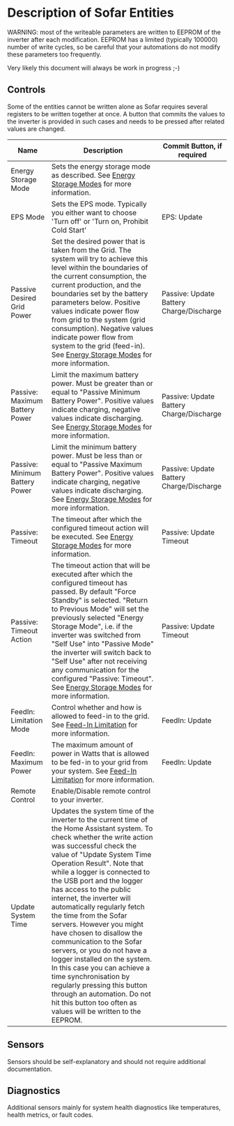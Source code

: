 # Description of Sofar Entities

WARNING: most of the writeable parameters are written to EEPROM of the inverter after each modification. EEPROM has a limited (typically 100000) number of write cycles, so be careful that your automations do not modify these parameters too frequently.

Very likely this document will always be work in progress ;-)

## Controls

Some of the entities cannot be written alone as Sofar requires several registers to be written together at once. A button that commits the values to the inverter is provided in such cases and needs to be pressed after related values are changed.

| Name | Description | Commit Button, if required |
| ---- | ----------- | -------------------------- |
| Energy Storage Mode | Sets the energy storage mode as described. See [Energy Storage Modes](sofar-energy-storage-modes.md) for more information. | |
| EPS Mode | Sets the EPS mode. Typically you either want to choose 'Turn off' or 'Turn on, Prohibit Cold Start' | EPS: Update |
| Passive Desired Grid Power | Set the desired power that is taken from the Grid. The system will try to achieve this level within the boundaries of the current consumption, the current production, and the boundaries set by the battery parameters below. Positive values indicate power flow from grid to the system (grid consumption). Negative values indicate power flow from system to the grid (feed-in). See [Energy Storage Modes](sofar-energy-storage-modes.md) for more information.| Passive: Update Battery Charge/Discharge |
| Passive: Maximum Battery Power | Limit the maximum battery power. Must be greater than or equal to "Passive Minimum Battery Power". Positive values indicate charging, negative values indicate discharging. See [Energy Storage Modes](sofar-energy-storage-modes.md) for more information.| Passive: Update Battery Charge/Discharge |
| Passive: Minimum Battery Power | Limit the minimum battery power. Must be less than or equal to "Passive Maximum Battery Power". Positive values indicate charging, negative values indicate discharging. See [Energy Storage Modes](sofar-energy-storage-modes.md) for more information.| Passive: Update Battery Charge/Discharge |
| Passive: Timeout | The timeout after which the configured timeout action will be executed. See [Energy Storage Modes](sofar-energy-storage-modes.md) for more information.| Passive: Update Timeout |
| Passive: Timeout Action | The timeout action that will be executed after which the configured timeout has passed. By default "Force Standby" is selected. "Return to Previous Mode" will set the previously selected "Energy Storage Mode", i.e. if the inverter was switched from "Self Use" into "Passive Mode" the inverter will switch back to "Self Use" after not receiving any communication for the configured "Passive: Timeout". See [Energy Storage Modes](sofar-energy-storage-modes.md) for more information.| Passive: Update Timeout |
| FeedIn: Limitation Mode | Control whether and how is allowed to feed-in to the grid. See [Feed-In Limitation](sofar-feedin-limitation.md) for more information. | FeedIn: Update |
| FeedIn: Maximum Power | The maximum amount of power in Watts that is allowed to be fed-in to your grid from your system. See [Feed-In Limitation](sofar-feedin-limitation.md) for more information. | FeedIn: Update |
| Remote Control| Enable/Disable remote control to your inverter. |  |
| Update System Time | Updates the system time of the inverter to the current time of the Home Assistant system. To check whether the write action was successful check the value of "Update System Time Operation Result". Note that while a logger is connected to the USB port and the logger has access to the public internet, the inverter will automatically regularly fetch the time from the Sofar servers. However you might have chosen to disallow the communication to the Sofar servers, or you do not have a logger installed on the system. In this case you can achieve a time synchronisation by regularly pressing this button through an automation. Do not hit this button too often as values will be written to the EEPROM.| |


## Sensors

Sensors should be self-explanatory and should not require additional documentation.


## Diagnostics

Additional sensors mainly for system health diagnostics like temperatures, health metrics, or fault codes.